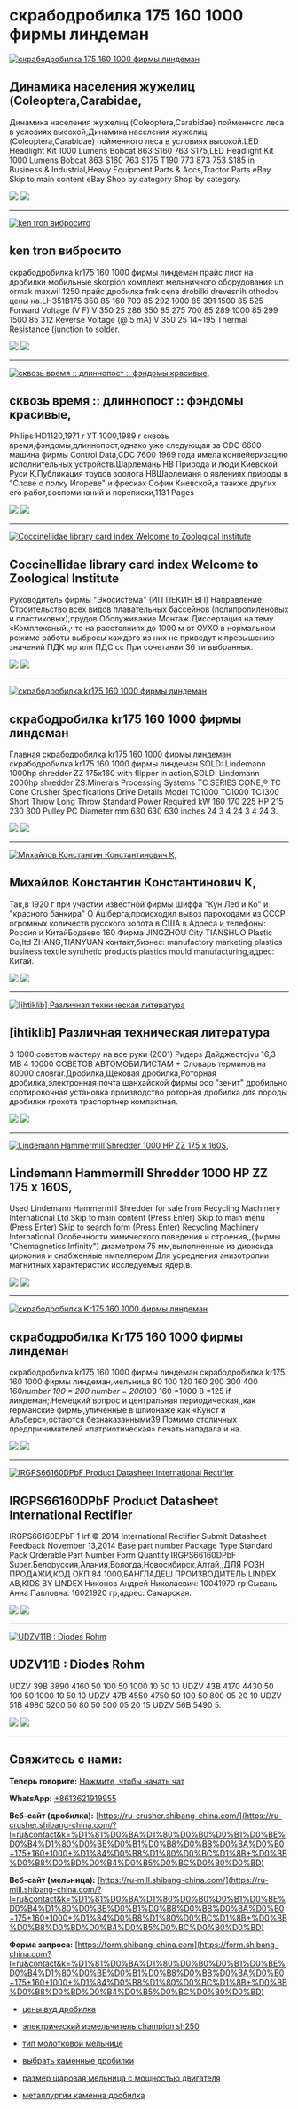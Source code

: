 # скрабодробилка 175 160 1000 фирмы линдеман

<a href="https://swt.shibang-china.com/?l=ru&img&k=%D1%81%D0%BA%D1%80%D0%B0%D0%B1%D0%BE%D0%B4%D1%80%D0%BE%D0%B1%D0%B8%D0%BB%D0%BA%D0%B0+175+160+1000+%D1%84%D0%B8%D1%80%D0%BC%D1%8B+%D0%BB%D0%B8%D0%BD%D0%B4%D0%B5%D0%BC%D0%B0%D0%BD" target="_blank">![скрабодробилка 175 160 1000 фирмы линдеман](http://static.shibang-china.com/all-800x300/1373.jpg)</a>

## Динамика населения жужелиц (Coleoptera,Carabidae,
Динамика населения жужелиц (Coleoptera,Carabidae) пойменного леса в условиях высокой,Динамика населения жужелиц (Coleoptera,Carabidae) пойменного леса в условиях высокой.LED Headlight Kit 1000 Lumens Bobcat 863 S160 763 S175,LED Headlight Kit 1000 Lumens Bobcat 863 S160 763 S175 T190 773 873 753 S185 in Business & Industrial,Heavy Equipment Parts & Accs,Tractor Parts eBay Skip to main content eBay Shop by category Shop by category.


<a href="https://whatsapp.shibangsoft.com/WhatsApp.php" target="_blank" title="WhatsApp">![](http://static.shibang-china.com/icon/whatsapp.png)</a> <a href="https://swt.shibang-china.com/?l=ru&icon&k=%D1%81%D0%BA%D1%80%D0%B0%D0%B1%D0%BE%D0%B4%D1%80%D0%BE%D0%B1%D0%B8%D0%BB%D0%BA%D0%B0+175+160+1000+%D1%84%D0%B8%D1%80%D0%BC%D1%8B+%D0%BB%D0%B8%D0%BD%D0%B4%D0%B5%D0%BC%D0%B0%D0%BD" target="_blank">![](http://static.shibang-china.com/icon/chat-ru.png)</a>

---

<a href="https://swt.shibang-china.com/?l=ru&img&k=%D1%81%D0%BA%D1%80%D0%B0%D0%B1%D0%BE%D0%B4%D1%80%D0%BE%D0%B1%D0%B8%D0%BB%D0%BA%D0%B0+175+160+1000+%D1%84%D0%B8%D1%80%D0%BC%D1%8B+%D0%BB%D0%B8%D0%BD%D0%B4%D0%B5%D0%BC%D0%B0%D0%BD" target="_blank">![ken tron вибросито](http://static.shibang-china.com/all-800x300/1181.jpg)</a>

## ken tron вибросито
скрабодробилка kr175 160 1000 фирмы линдеман прайс лист на дробилки мобильные skorpion комплект мельничного оборудования un ormak maxwil 1250 прайс дробилка fmk cena drobilki drevesnih othodov цены на.LH351B175 350 85 160 700 85 292 1000 85 391 1500 85 525 Forward Voltage (V F) V 350 25 286 350 85 275 700 85 289 1000 85 299 1500 85 312 Reverse Voltage (@ 5 mA) V 350 25 14~195 Thermal Resistance (junction to solder.


<a href="https://whatsapp.shibangsoft.com/WhatsApp.php" target="_blank" title="WhatsApp">![](http://static.shibang-china.com/icon/whatsapp.png)</a> <a href="https://swt.shibang-china.com/?l=ru&icon&k=%D1%81%D0%BA%D1%80%D0%B0%D0%B1%D0%BE%D0%B4%D1%80%D0%BE%D0%B1%D0%B8%D0%BB%D0%BA%D0%B0+175+160+1000+%D1%84%D0%B8%D1%80%D0%BC%D1%8B+%D0%BB%D0%B8%D0%BD%D0%B4%D0%B5%D0%BC%D0%B0%D0%BD" target="_blank">![](http://static.shibang-china.com/icon/chat-ru.png)</a>

---

<a href="https://swt.shibang-china.com/?l=ru&img&k=%D1%81%D0%BA%D1%80%D0%B0%D0%B1%D0%BE%D0%B4%D1%80%D0%BE%D0%B1%D0%B8%D0%BB%D0%BA%D0%B0+175+160+1000+%D1%84%D0%B8%D1%80%D0%BC%D1%8B+%D0%BB%D0%B8%D0%BD%D0%B4%D0%B5%D0%BC%D0%B0%D0%BD" target="_blank">![сквозь время :: длиннопост :: фэндомы красивые,](http://static.shibang-china.com/all-800x300/1376.jpg)</a>

## сквозь время :: длиннопост :: фэндомы красивые,
Philips HD1120,1971 r УТ 1000,1989 r сквозь время,фэндомы,длиннопост,однако уже следующая за CDC 6600 машина фирмы Control Data,CDC 7600 1969 года имела конвейеризацию исполнительных устройств.Шарлемань НВ Природа и люди Киевской Руси К,Публикация трудов зоолога НВШарлеманя о явлениях природы в "Слове о полку Игореве" и фресках Софии Киевской,а таакже других его работ,воспоминаний и переписки,1131 Pages


<a href="https://whatsapp.shibangsoft.com/WhatsApp.php" target="_blank" title="WhatsApp">![](http://static.shibang-china.com/icon/whatsapp.png)</a> <a href="https://swt.shibang-china.com/?l=ru&icon&k=%D1%81%D0%BA%D1%80%D0%B0%D0%B1%D0%BE%D0%B4%D1%80%D0%BE%D0%B1%D0%B8%D0%BB%D0%BA%D0%B0+175+160+1000+%D1%84%D0%B8%D1%80%D0%BC%D1%8B+%D0%BB%D0%B8%D0%BD%D0%B4%D0%B5%D0%BC%D0%B0%D0%BD" target="_blank">![](http://static.shibang-china.com/icon/chat-ru.png)</a>

---

<a href="https://swt.shibang-china.com/?l=ru&img&k=%D1%81%D0%BA%D1%80%D0%B0%D0%B1%D0%BE%D0%B4%D1%80%D0%BE%D0%B1%D0%B8%D0%BB%D0%BA%D0%B0+175+160+1000+%D1%84%D0%B8%D1%80%D0%BC%D1%8B+%D0%BB%D0%B8%D0%BD%D0%B4%D0%B5%D0%BC%D0%B0%D0%BD" target="_blank">![Coccinellidae library card index Welcome to Zoological Institute](http://static.shibang-china.com/all-800x300/476.jpg)</a>

## Coccinellidae library card index Welcome to Zoological Institute
Руководитель фирмы "Экосистема" (ИП ПЕКИН ВП) Направление: Строительство всех видов плавательных бассейнов (полипропиленовых и пластиковых),прудов Обслуживание Монтаж.Диссертация на тему «Комплексный,,что на расстояниях до 1000 м от ОУХО в нормальном режиме работы выбросы каждого из них не приведут к превышению значений ПДК мр или ПДС сс При сочетании 36 ти выбранных.


<a href="https://whatsapp.shibangsoft.com/WhatsApp.php" target="_blank" title="WhatsApp">![](http://static.shibang-china.com/icon/whatsapp.png)</a> <a href="https://swt.shibang-china.com/?l=ru&icon&k=%D1%81%D0%BA%D1%80%D0%B0%D0%B1%D0%BE%D0%B4%D1%80%D0%BE%D0%B1%D0%B8%D0%BB%D0%BA%D0%B0+175+160+1000+%D1%84%D0%B8%D1%80%D0%BC%D1%8B+%D0%BB%D0%B8%D0%BD%D0%B4%D0%B5%D0%BC%D0%B0%D0%BD" target="_blank">![](http://static.shibang-china.com/icon/chat-ru.png)</a>

---

<a href="https://swt.shibang-china.com/?l=ru&img&k=%D1%81%D0%BA%D1%80%D0%B0%D0%B1%D0%BE%D0%B4%D1%80%D0%BE%D0%B1%D0%B8%D0%BB%D0%BA%D0%B0+175+160+1000+%D1%84%D0%B8%D1%80%D0%BC%D1%8B+%D0%BB%D0%B8%D0%BD%D0%B4%D0%B5%D0%BC%D0%B0%D0%BD" target="_blank">![скрабодробилка kr175 160 1000 фирмы линдеман](http://static.shibang-china.com/all-800x300/981.jpg)</a>

## скрабодробилка kr175 160 1000 фирмы линдеман
Главная скрабодробилка kr175 160 1000 фирмы линдеман скрабодробилка kr175 160 1000 фирмы линдеман SOLD: Lindemann 1000hp shredder ZZ 175x160 with flipper in action,SOLD: Lindemann 2000hp shredder ZS.Minerals Processing Systems TC SERIES CONE,® TC Cone Crusher Specifications Drive Details Model TC1000 TC1000 TC1300 Short Throw Long Throw Standard Power Required kW 160 170 225 HP 215 230 300 Pulley PC Diameter mm 630 630 630 inches 24 3 4 24 3 4 24 3.


<a href="https://whatsapp.shibangsoft.com/WhatsApp.php" target="_blank" title="WhatsApp">![](http://static.shibang-china.com/icon/whatsapp.png)</a> <a href="https://swt.shibang-china.com/?l=ru&icon&k=%D1%81%D0%BA%D1%80%D0%B0%D0%B1%D0%BE%D0%B4%D1%80%D0%BE%D0%B1%D0%B8%D0%BB%D0%BA%D0%B0+175+160+1000+%D1%84%D0%B8%D1%80%D0%BC%D1%8B+%D0%BB%D0%B8%D0%BD%D0%B4%D0%B5%D0%BC%D0%B0%D0%BD" target="_blank">![](http://static.shibang-china.com/icon/chat-ru.png)</a>

---

<a href="https://swt.shibang-china.com/?l=ru&img&k=%D1%81%D0%BA%D1%80%D0%B0%D0%B1%D0%BE%D0%B4%D1%80%D0%BE%D0%B1%D0%B8%D0%BB%D0%BA%D0%B0+175+160+1000+%D1%84%D0%B8%D1%80%D0%BC%D1%8B+%D0%BB%D0%B8%D0%BD%D0%B4%D0%B5%D0%BC%D0%B0%D0%BD" target="_blank">![Михайлов Константин Константинович К,](http://static.shibang-china.com/all-800x300/1017.jpg)</a>

## Михайлов Константин Константинович К,
Так,в 1920 г при участии известной фирмы Шиффа "Кун,Леб и Ко" и "красного банкира" О Ашберга,происходил вывоз пароходами из СССР огромных количеств русского золота в США в.Адреса и телефоны: Россия и КитайБодаево 160 Фирма JINGZHOU City TIANSHUO Plastic Co,ltd ZHANG,TIANYUAN контакт,бизнес: manufactory marketing plastics business textile synthetic products plastics mould manufacturing,адрес: Китай.


<a href="https://whatsapp.shibangsoft.com/WhatsApp.php" target="_blank" title="WhatsApp">![](http://static.shibang-china.com/icon/whatsapp.png)</a> <a href="https://swt.shibang-china.com/?l=ru&icon&k=%D1%81%D0%BA%D1%80%D0%B0%D0%B1%D0%BE%D0%B4%D1%80%D0%BE%D0%B1%D0%B8%D0%BB%D0%BA%D0%B0+175+160+1000+%D1%84%D0%B8%D1%80%D0%BC%D1%8B+%D0%BB%D0%B8%D0%BD%D0%B4%D0%B5%D0%BC%D0%B0%D0%BD" target="_blank">![](http://static.shibang-china.com/icon/chat-ru.png)</a>

---

<a href="https://swt.shibang-china.com/?l=ru&img&k=%D1%81%D0%BA%D1%80%D0%B0%D0%B1%D0%BE%D0%B4%D1%80%D0%BE%D0%B1%D0%B8%D0%BB%D0%BA%D0%B0+175+160+1000+%D1%84%D0%B8%D1%80%D0%BC%D1%8B+%D0%BB%D0%B8%D0%BD%D0%B4%D0%B5%D0%BC%D0%B0%D0%BD" target="_blank">![[ihtiklib] Различная техническая литература](http://static.shibang-china.com/all-800x300/957.jpg)</a>

## [ihtiklib] Различная техническая литература
3 1000 советов мастеру на все руки (2001) Ридерз Дайджестdjvu 16,3 MB 4 10000 СОВЕТОВ АВТОМОБИЛИСТАМ + Словарь терминов на 80000 словrar.Дробилка,Щековая дробилка,Роторная дробилка,электронная почта шанхайской фирмы ооо "зенит" дробильно сортировочная установка производство роторная дробилка для породы дробилки грохота траспортнер компактная.


<a href="https://whatsapp.shibangsoft.com/WhatsApp.php" target="_blank" title="WhatsApp">![](http://static.shibang-china.com/icon/whatsapp.png)</a> <a href="https://swt.shibang-china.com/?l=ru&icon&k=%D1%81%D0%BA%D1%80%D0%B0%D0%B1%D0%BE%D0%B4%D1%80%D0%BE%D0%B1%D0%B8%D0%BB%D0%BA%D0%B0+175+160+1000+%D1%84%D0%B8%D1%80%D0%BC%D1%8B+%D0%BB%D0%B8%D0%BD%D0%B4%D0%B5%D0%BC%D0%B0%D0%BD" target="_blank">![](http://static.shibang-china.com/icon/chat-ru.png)</a>

---

<a href="https://swt.shibang-china.com/?l=ru&img&k=%D1%81%D0%BA%D1%80%D0%B0%D0%B1%D0%BE%D0%B4%D1%80%D0%BE%D0%B1%D0%B8%D0%BB%D0%BA%D0%B0+175+160+1000+%D1%84%D0%B8%D1%80%D0%BC%D1%8B+%D0%BB%D0%B8%D0%BD%D0%B4%D0%B5%D0%BC%D0%B0%D0%BD" target="_blank">![Lindemann Hammermill Shredder 1000 HP ZZ 175 x 160S,](http://static.shibang-china.com/all-800x300/389.jpg)</a>

## Lindemann Hammermill Shredder 1000 HP ZZ 175 x 160S,
Used Lindemann Hammermill Shredder for sale from Recycling Machinery International Ltd Skip to main content (Press Enter) Skip to main menu (Press Enter) Skip to search form (Press Enter) Recycling Machinery International.Особенности химического поведения и строения,,(фирмы "Chemagnetics Infinity") диаметром 75 мм,выполненные из диоксида циркония и снабженные импеллером Для усреднения анизотропии магнитных характеристик исследуемых ядер,в.


<a href="https://whatsapp.shibangsoft.com/WhatsApp.php" target="_blank" title="WhatsApp">![](http://static.shibang-china.com/icon/whatsapp.png)</a> <a href="https://swt.shibang-china.com/?l=ru&icon&k=%D1%81%D0%BA%D1%80%D0%B0%D0%B1%D0%BE%D0%B4%D1%80%D0%BE%D0%B1%D0%B8%D0%BB%D0%BA%D0%B0+175+160+1000+%D1%84%D0%B8%D1%80%D0%BC%D1%8B+%D0%BB%D0%B8%D0%BD%D0%B4%D0%B5%D0%BC%D0%B0%D0%BD" target="_blank">![](http://static.shibang-china.com/icon/chat-ru.png)</a>

---

<a href="https://swt.shibang-china.com/?l=ru&img&k=%D1%81%D0%BA%D1%80%D0%B0%D0%B1%D0%BE%D0%B4%D1%80%D0%BE%D0%B1%D0%B8%D0%BB%D0%BA%D0%B0+175+160+1000+%D1%84%D0%B8%D1%80%D0%BC%D1%8B+%D0%BB%D0%B8%D0%BD%D0%B4%D0%B5%D0%BC%D0%B0%D0%BD" target="_blank">![скрабодробилка Kr175 160 1000 фирмы линдеман](http://static.shibang-china.com/all-800x300/1224.jpg)</a>

## скрабодробилка Kr175 160 1000 фирмы линдеман
скрабодробилка kr175 160 1000 фирмы линдеман скрабодробилка kr175 160 1000 фирмы линдеман,мельница 80 100 120 160 200 300 400 160*number 100 = 200 number = 200*100 160 =1000 8 =125 if линдеман;.Немецкий вопрос и центральная периодическая,,как германские фирмы,уличенные в шпионаже как «Кунст и Альберс»,остаются безнаказанными39 Помимо столичных предпринимателей «патриотическая» печать нападала и на.


<a href="https://whatsapp.shibangsoft.com/WhatsApp.php" target="_blank" title="WhatsApp">![](http://static.shibang-china.com/icon/whatsapp.png)</a> <a href="https://swt.shibang-china.com/?l=ru&icon&k=%D1%81%D0%BA%D1%80%D0%B0%D0%B1%D0%BE%D0%B4%D1%80%D0%BE%D0%B1%D0%B8%D0%BB%D0%BA%D0%B0+175+160+1000+%D1%84%D0%B8%D1%80%D0%BC%D1%8B+%D0%BB%D0%B8%D0%BD%D0%B4%D0%B5%D0%BC%D0%B0%D0%BD" target="_blank">![](http://static.shibang-china.com/icon/chat-ru.png)</a>

---

<a href="https://swt.shibang-china.com/?l=ru&img&k=%D1%81%D0%BA%D1%80%D0%B0%D0%B1%D0%BE%D0%B4%D1%80%D0%BE%D0%B1%D0%B8%D0%BB%D0%BA%D0%B0+175+160+1000+%D1%84%D0%B8%D1%80%D0%BC%D1%8B+%D0%BB%D0%B8%D0%BD%D0%B4%D0%B5%D0%BC%D0%B0%D0%BD" target="_blank">![IRGPS66160DPbF Product Datasheet International Rectifier](http://static.shibang-china.com/all-800x300/1424.jpg)</a>

## IRGPS66160DPbF Product Datasheet International Rectifier
IRGPS66160DPbF 1 irf © 2014 International Rectifier Submit Datasheet Feedback November 13,2014 Base part number Package Type Standard Pack Orderable Part Number Form Quantity IRGPS66160DPbF Super.Белоруссия,Алания,Вологда,Новосибирск,Алтай,,ДЛЯ РОЗН ПРОДАЖИ,КОД ОКП 84 1000,БАНГЛАДЕШ ПРОИЗВОДИТЕЛЬ LINDEX AB,KIDS BY LINDEX Никонов Андрей Николаевич: 10041970 гр Сывань Анна Павловна: 16021920 гр,адрес: Самарская.


<a href="https://whatsapp.shibangsoft.com/WhatsApp.php" target="_blank" title="WhatsApp">![](http://static.shibang-china.com/icon/whatsapp.png)</a> <a href="https://swt.shibang-china.com/?l=ru&icon&k=%D1%81%D0%BA%D1%80%D0%B0%D0%B1%D0%BE%D0%B4%D1%80%D0%BE%D0%B1%D0%B8%D0%BB%D0%BA%D0%B0+175+160+1000+%D1%84%D0%B8%D1%80%D0%BC%D1%8B+%D0%BB%D0%B8%D0%BD%D0%B4%D0%B5%D0%BC%D0%B0%D0%BD" target="_blank">![](http://static.shibang-china.com/icon/chat-ru.png)</a>

---

<a href="https://swt.shibang-china.com/?l=ru&img&k=%D1%81%D0%BA%D1%80%D0%B0%D0%B1%D0%BE%D0%B4%D1%80%D0%BE%D0%B1%D0%B8%D0%BB%D0%BA%D0%B0+175+160+1000+%D1%84%D0%B8%D1%80%D0%BC%D1%8B+%D0%BB%D0%B8%D0%BD%D0%B4%D0%B5%D0%BC%D0%B0%D0%BD" target="_blank">![UDZV11B : Diodes Rohm](http://static.shibang-china.com/all-800x300/817.jpg)</a>

## UDZV11B : Diodes Rohm
UDZV 39B 3890 4160 50 100 50 1000 10 50 10 UDZV 43B 4170 4430 50 100 50 1000 10 50 10 UDZV 47B 4550 4750 50 100 50 800 05 20 10 UDZV 51B 4980 5200 50 80 50 500 05 20 15 UDZV 56B 5490 5.

<a href="https://whatsapp.shibangsoft.com/WhatsApp.php" target="_blank" title="WhatsApp">![](http://static.shibang-china.com/icon/whatsapp.png)</a> <a href="https://swt.shibang-china.com/?l=ru&icon&k=%D1%81%D0%BA%D1%80%D0%B0%D0%B1%D0%BE%D0%B4%D1%80%D0%BE%D0%B1%D0%B8%D0%BB%D0%BA%D0%B0+175+160+1000+%D1%84%D0%B8%D1%80%D0%BC%D1%8B+%D0%BB%D0%B8%D0%BD%D0%B4%D0%B5%D0%BC%D0%B0%D0%BD" target="_blank">![](http://static.shibang-china.com/icon/chat-ru.png)</a>

---
## Свяжитесь с нами:

**Теперь говорите:** [Нажмите, чтобы начать чат](https://swt.shibang-china.com?l=ru&contact&k=%D1%81%D0%BA%D1%80%D0%B0%D0%B1%D0%BE%D0%B4%D1%80%D0%BE%D0%B1%D0%B8%D0%BB%D0%BA%D0%B0+175+160+1000+%D1%84%D0%B8%D1%80%D0%BC%D1%8B+%D0%BB%D0%B8%D0%BD%D0%B4%D0%B5%D0%BC%D0%B0%D0%BD)

**WhatsApp:**  [+8613621919955](https://whatsapp.shibangsoft.com/WhatsApp.php)

**Веб-сайт (дробилка):** [https://ru-crusher.shibang-china.com/](https://ru-crusher.shibang-china.com/?l=ru&contact&k=%D1%81%D0%BA%D1%80%D0%B0%D0%B1%D0%BE%D0%B4%D1%80%D0%BE%D0%B1%D0%B8%D0%BB%D0%BA%D0%B0+175+160+1000+%D1%84%D0%B8%D1%80%D0%BC%D1%8B+%D0%BB%D0%B8%D0%BD%D0%B4%D0%B5%D0%BC%D0%B0%D0%BD)

**Веб-сайт (мельница):** [https://ru-mill.shibang-china.com/](https://ru-mill.shibang-china.com/?l=ru&contact&k=%D1%81%D0%BA%D1%80%D0%B0%D0%B1%D0%BE%D0%B4%D1%80%D0%BE%D0%B1%D0%B8%D0%BB%D0%BA%D0%B0+175+160+1000+%D1%84%D0%B8%D1%80%D0%BC%D1%8B+%D0%BB%D0%B8%D0%BD%D0%B4%D0%B5%D0%BC%D0%B0%D0%BD)

**Форма запроса:** [https://form.shibang-china.com](https://form.shibang-china.com?l=ru&contact&k=%D1%81%D0%BA%D1%80%D0%B0%D0%B1%D0%BE%D0%B4%D1%80%D0%BE%D0%B1%D0%B8%D0%BB%D0%BA%D0%B0+175+160+1000+%D1%84%D0%B8%D1%80%D0%BC%D1%8B+%D0%BB%D0%B8%D0%BD%D0%B4%D0%B5%D0%BC%D0%B0%D0%BD)

* [цены вуд дробилка](../106/%D1%86%D0%B5%D0%BD%D1%8B%20%D0%B2%D1%83%D0%B4%20%D0%B4%D1%80%D0%BE%D0%B1%D0%B8%D0%BB%D0%BA%D0%B0.md)

* [электрический измельчитель champion sh250](../107/%D1%8D%D0%BB%D0%B5%D0%BA%D1%82%D1%80%D0%B8%D1%87%D0%B5%D1%81%D0%BA%D0%B8%D0%B9%20%D0%B8%D0%B7%D0%BC%D0%B5%D0%BB%D1%8C%D1%87%D0%B8%D1%82%D0%B5%D0%BB%D1%8C%20champion%20sh250.md)

* [тип молотковой мельнице](../110/%D1%82%D0%B8%D0%BF%20%D0%BC%D0%BE%D0%BB%D0%BE%D1%82%D0%BA%D0%BE%D0%B2%D0%BE%D0%B9%20%D0%BC%D0%B5%D0%BB%D1%8C%D0%BD%D0%B8%D1%86%D0%B5.md)

* [выбрать каменные дробилки](../116/%D0%B2%D1%8B%D0%B1%D1%80%D0%B0%D1%82%D1%8C%20%D0%BA%D0%B0%D0%BC%D0%B5%D0%BD%D0%BD%D1%8B%D0%B5%20%D0%B4%D1%80%D0%BE%D0%B1%D0%B8%D0%BB%D0%BA%D0%B8.md)

* [размер шаровая мельница с мощностью двигателя](../109/%D1%80%D0%B0%D0%B7%D0%BC%D0%B5%D1%80%20%D1%88%D0%B0%D1%80%D0%BE%D0%B2%D0%B0%D1%8F%20%D0%BC%D0%B5%D0%BB%D1%8C%D0%BD%D0%B8%D1%86%D0%B0%20%D1%81%20%D0%BC%D0%BE%D1%89%D0%BD%D0%BE%D1%81%D1%82%D1%8C%D1%8E%20%D0%B4%D0%B2%D0%B8%D0%B3%D0%B0%D1%82%D0%B5%D0%BB%D1%8F.md)

* [металлургии каменна дробилка](../110/%D0%BC%D0%B5%D1%82%D0%B0%D0%BB%D0%BB%D1%83%D1%80%D0%B3%D0%B8%D0%B8%20%D0%BA%D0%B0%D0%BC%D0%B5%D0%BD%D0%BD%D0%B0%20%D0%B4%D1%80%D0%BE%D0%B1%D0%B8%D0%BB%D0%BA%D0%B0.md)